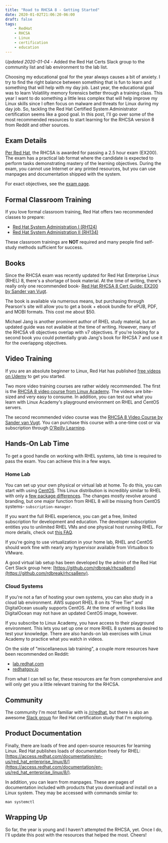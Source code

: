 ```yaml
---
title: "Road to RHCSA 8 - Getting Started"
date: 2020-01-02T21:06:20-06:00
draft: false
tags: 
    - RedHat
    - RHCSA
    - Linux
    - certification
    - education
---
```


_Updated 2020-01-04_ - Added the Red Hat Certs Slack group to the community list and lab environment to the lab list.

Choosing my educational goal for the year always causes a bit of anxiety. I try to find the right balance between something that is fun to learn and something that will help with my day job. Last year, the educational goal was to learn Volatility memory forensics better through a training class. This year I want to do something a little less complex that will help improve my Linux skills since I often focus on malware and threats for Linux during my day job. So, tackling the Red Hat Certified System Administrator certification seems like a good goal. In this post, I'll go over some of the most recommended resources to start learning for the RHCSA version 8 from Reddit and other sources.

## Exam Details

[Per Red Hat](https://www.redhat.com/en/services/training/ex200-red-hat-certified-system-administrator-rhcsa-exam), the RHCSA is awarded for passing a 2.5 hour exam (EX200). The exam has a practical lab format where the candidate is expected to perform tasks demonstrating mastery of the learning objectives. During the exam, you cannot use Internet or any printed resources, but you can use manpages and documentation shipped with the system.

For exact objectives, see the [exam page](https://www.redhat.com/en/services/training/ex200-red-hat-certified-system-administrator-rhcsa-exam).

## Formal Classroom Training

If you love formal classroom training, Red Hat offers two recommended classes to prepare:

- [Red Hat System Administration I (RH124)](https://www.redhat.com/en/services/training/rh124-red-hat-system-administration-i)
- [Red Hat System Administration II (RH134)](https://www.redhat.com/en/services/training/rh134-red-hat-system-administration-ii)

These classroom trainings are **NOT** required and many people find self-study methods sufficient for success.

## Books

Since the RHCSA exam was recently updated for Red Hat Enterprise Linux (RHEL) 8, there's a shortage of book material. At the time of writing, there's really only one recommended book- [Red Hat RHCSA 8 Cert Guide: EX200 by Sander van Vugt](http://www.pearsonitcertification.com/store/red-hat-rhcsa-8-cert-guide-ex200-9780135938133).

The book is available via numerous means, but purchasing through Pearson's site will allow you to get a book + ebook bundle for ePUB, PDF, and MOBI formats. This cost me about $50.

Michael Jang is another prominent author of RHEL study material, but an updated guide was not available at the time of writing. However, many of the RHCSA v8 objectives overlap with v7 objectives. If you're looking for a second book you could potentially grab Jang's book for RHCSA 7 and use it for the overlappng objectives.

## Video Training

If you are an absolute beginner to Linux, Red Hat has published [free videos on Udemy](https://www.udemy.com/course/red-hat-enterprise-linux-technical-overview/) to get you started.

Two more video training courses are rather widely recommended. The first is the [RHCSA 8 video course from Linux Academy](https://linuxacademy.com/course/red-hat-certified-systems-administrator-rhcsa-ex-200-exam-prep/). The videos are bite-sized and very easy to consume. In addition, you can test out what you learn with Linux Academy's playground environment on RHEL and CentOS servers.

The second recommended video course was the [RHCSA 8 Video Course by Sander van Vugt](http://www.pearsonitcertification.com/store/red-hat-certified-system-administrator-rhcsa-complete-9780135656525). You can purchase this course with a one-time cost or via subscription through [O'Reilly Learning](https://www.oreilly.com/library/view/red-hat-certified/9780135656495/).

## Hands-On Lab Time

To get a good handle on working with RHEL systems, lab time is required to pass the exam. You can achieve this in a few ways.

### Home Lab

You can set up your own physical or virtual lab at home. To do this, you can start with using [CentOS](https://centos.org). This Linux distribution is incredibly similar to RHEL with only a [few package differences](https://wiki.centos.org/Manuals/ReleaseNotes/CentOS8.1905#Packages_and_Applications). The changes mostly revolve around branding, but one major function from RHEL 8 will be missing from CentOS systems- `subscription-manager`.

If you want the full RHEL experience, you can get a free, limited subscription for development and education. The developer subscription entitles you to unlimited RHEL VMs and one physical host running RHEL. For more details, check out [this FAQ](https://developers.redhat.com/articles/faqs-no-cost-red-hat-enterprise-linux/).

If you're going to use virtualization in your home lab, RHEL and CentOS should work fine with nearly any hypervisor available from Virtualbox to VMware.

A good virtual lab setup has been developed by the admin of the Red Hat Cert Slack group here: [https://github.com/rdbreak/rhcsa8env](https://github.com/rdbreak/rhcsa8env).

### Cloud Systems

If you're not a fan of hosting your own systems, you can also study in a cloud lab environment. AWS support RHEL 8 on its "Free Tier" and DigitalOcean usually supports CentOS. At the time of writing it looks like DigitalOcean may not have an updated CentOS image, however.

If you subscribe to Linux Academy, you have access to their playground environment. This lets you set up one or more RHEL 8 systems as desired to test your knowledge. There are also hands-on lab exercises with Linux Academy to practice what you watch in videos.

On the side of "miscellaneous lab training", a couple more resources have been recommended on Reddit:

- [lab.redhat.com](lab.redhat.com)
- [redhatgov.io](redhatgov.io)

From what I can tell so far, these resources are far from comprehensive and will only get you a little relevant training for the RHCSA.

## Community

The community I'm most familiar with is [/r/redhat](https://reddit.com/r/redhat), but there is also an awesome [Slack group](https://join.slack.com/t/redhat-certs/shared_invite/enQtNTk5MTE3MjkwMDA3LTNlMmUyYjM2ODgzN2QwZjJhNzI1MmI3MThhYzk5NzFkZmVmMDA1YWU2Yzk4MzZkOWRjN2MxYTcyMDVlZDU2NGI) for Red Hat certification study that I'm exploring. 

## Product Documentation

Finally, there are loads of free and open-source resources for learning Linux. Red Hat publishes loads of documentation freely for RHEL: [https://access.redhat.com/documentation/en-us/red_hat_enterprise_linux/8/](https://access.redhat.com/documentation/en-us/red_hat_enterprise_linux/8/).

In addition, you can learn from manpages. These are pages of documentation included with products that you download and install on a Linux system. They may be accessed with commands similar to:

```
man systemctl
```

## Wrapping Up

So far, the year is young and I haven't attempted the RHCSA, yet. Once I do, I'll update this post with the resources that helped the most. Cheers!